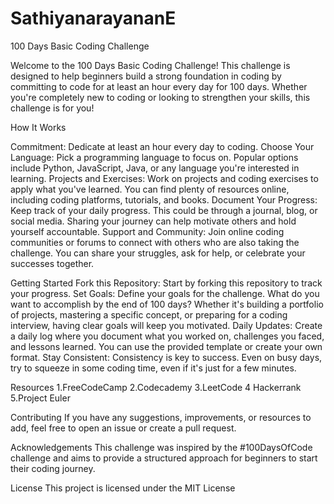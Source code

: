# SathiyanarayananE
100 Days Basic Coding Challenge

Welcome to the 100 Days Basic Coding Challenge! This challenge is designed to help beginners build a strong foundation in coding by committing to code for at least an hour every day for 100 days. Whether you're completely new to coding or looking to strengthen your skills, this challenge is for you!

How It Works

Commitment: Dedicate at least an hour every day to coding.
Choose Your Language: Pick a programming language to focus on. Popular options include Python, JavaScript, Java, or any language you're interested in learning.
Projects and Exercises: Work on projects and coding exercises to apply what you've learned. You can find plenty of resources online, including coding platforms, tutorials, and books.
Document Your Progress: Keep track of your daily progress. This could be through a journal, blog, or social media. Sharing your journey can help motivate others and hold yourself accountable.
Support and Community: Join online coding communities or forums to connect with others who are also taking the challenge. You can share your struggles, ask for help, or celebrate your successes together.

Getting Started
Fork this Repository: Start by forking this repository to track your progress.
Set Goals: Define your goals for the challenge. What do you want to accomplish by the end of 100 days? Whether it's building a portfolio of projects, mastering a specific concept, or preparing for a coding interview, having clear goals will keep you motivated.
Daily Updates: Create a daily log where you document what you worked on, challenges you faced, and lessons learned. You can use the provided template or create your own format.
Stay Consistent: Consistency is key to success. Even on busy days, try to squeeze in some coding time, even if it's just for a few minutes.

Resources
 1.FreeCodeCamp
 2.Codecademy
 3.LeetCode
 4 Hackerrank
5.Project Euler

Contributing
If you have any suggestions, improvements, or resources to add, feel free to open an issue or create a pull request.

Acknowledgements
This challenge was inspired by the #100DaysOfCode challenge and aims to provide a structured approach for beginners to start their coding journey.

License
This project is licensed under the MIT License
